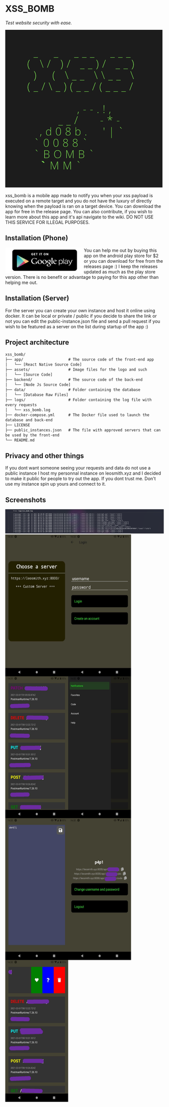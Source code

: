 XSS_BOMB
========
*Test website security with ease.*

![xss_bomb](https://raw.githubusercontent.com/p4p1/xss_bomb/main/assets/logo.png)

xss_bomb is a mobile app made to notify you when your xss payload is executed
on a remote target and you do not have the luxury of directly knowing when the
payload is ran on a target device. You can download the app for free in the
release page. You can also contribute, if you wish to learn more about this
app and it's api navigate to the wiki. DO NOT USE THIS SERVICE FOR ILLEGAL
PURPOSES.

## Installation (Phone)
[<img src="https://raw.githubusercontent.com/p4p1/xss_bomb/main/assets/get-it-on-google-play.png" align="left" height="80" width="250" >](https://play.google.com/store/apps/details?id=com.p4p1.xss_bomb)
You can help me out by buying this app on the android play store for $2
or you can download for free from the releases page :) I keep the releases updated as much
as the play store version. There is no benefit or advantage to paying for this app other
than helping me out.

## Installation (Server)
For the server you can create your own instance and host it online using docker.
It can be local or private / public if you decide to share the link or not you can edit
the public-instance.json file and send a pull request if you wish to be featured as a
server on the list during startup of the app :)

## Project architecture

```
xss_bomb/
├── app/                    # The source code of the front-end app
│   └── [React Native Source Code]
├── assets/                 # Image files for the logo and such
│   └── [Source Code]
├── backend/                # The source code of the back-end
│   └── [Node Js Source Code]
├── data/                   # Folder containing the database
│   └── [Database Raw Files]
├── logs/                   # Folder containing the log file with every requests
│   └── xss_bomb.log
├── docker-compose.yml      # The Docker file used to launch the database and back-end
├── LICENSE
├── public_instances.json   # The file with approved servers that can be used by the front-end
└── README.md
```

## Privacy and other things
If you dont want someone seeing your requests and data do not use a public instance I host
my personnal instance on leosmith.xyz and I decided to make it public for people to try out
the app. If you dont trust me. Don't use my instance spin up yours and connect to it.

## Screenshots

<img src="https://raw.githubusercontent.com/p4p1/xss_bomb/main/assets/log_file.png" >

<img src="https://raw.githubusercontent.com/p4p1/xss_bomb/main/assets/pick_server.jpg" align="left" height="450" width="200" >
<img src="https://raw.githubusercontent.com/p4p1/xss_bomb/main/assets/login.jpg" align="left" height="450" width="200" >
<img src="https://raw.githubusercontent.com/p4p1/xss_bomb/main/assets/inspect_requests.jpg" align="left" height="450" width="200" >
<img src="https://raw.githubusercontent.com/p4p1/xss_bomb/main/assets/navbar.jpg" align="left" height="450" width="200" >
<img src="https://raw.githubusercontent.com/p4p1/xss_bomb/main/assets/edit_code.jpg" align="left" height="450" width="200" >
<img src="https://raw.githubusercontent.com/p4p1/xss_bomb/main/assets/profile_page.jpg" align="left" height="450" width="200" >
<img src="https://raw.githubusercontent.com/p4p1/xss_bomb/main/assets/save_del_request.jpg" align="left" height="450" width="200" >

